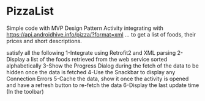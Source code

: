 # PizzaList
Simple code with MVP Design Pattern
Activity integrating with https://api.androidhive.info/pizza/?format=xml  …
to  get  a  list  of  foods,  their  prices  and  short  descriptions.

satisfy  all  the  following
1-Integrate  using  Retrofit2  and  XML  parsing
2-Display  a  list  of  the  foods  retrieved  from  the  web  service  sorted  alphabetically
3-Show  the  Progress  Dialog  during  the  fetch  of  the  data  to  be  hidden  once  the  data  is  fetched
4-Use  the  Snackbar  to  display  any  Connection  Errors
5-Cache  the  data,  show  it  once  the  activity  is  opened  and  have  a  refresh  button  to  re-fetch  the  data
6-Display  the  last  update  time  (In  the  toolbar)

